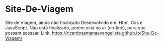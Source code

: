 # Site-De-Viagem
Site de Viagem, ainda não finalizado Desenvolvido em: Html, Css e JavaScript.
Não está finalizado, porém está no ar (on-line), para que possam acessar. Link: https://ricardosantanaevangelista.github.io/Site-De-Viagem/
